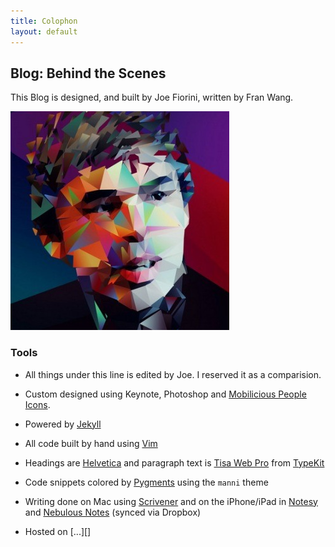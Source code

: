 ```yaml
---
title: Colophon
layout: default
---
```


## Blog: Behind the Scenes

This Blog is designed, and built by Joe Fiorini, written by Fran Wang.

![Avatar of Fran Wang](/images/avatar.png "Avatar created by Fran Wang")

### Tools

- All things under this line is edited by Joe. I reserved it as a comparision.

- Custom designed using Keynote, Photoshop and [Mobilicious People Icons][icons].
- Powered by [Jekyll][]
- All code built by hand using [Vim][]
- Headings are [Helvetica][] and paragraph text is [Tisa Web Pro][tisa] from [TypeKit][]
- Code snippets colored by [Pygments][] using the `manni` theme
- Writing done on Mac using [Scrivener] and on the iPhone/iPad in [Notesy][] and [Nebulous Notes][nebulous] (synced via Dropbox)
- Hosted on [...][]

[tisa]: http://typekit.com/fonts/ff-tisa-web-pro
[TypeKit]: http://typekit.com/
[Helvetica]: http://www.helveticafilm.com/
[Pygments]: http://pygments.org/
[Scrivener]: http://www.literatureandlatte.com/scrivener.php
[Notesy]: http://notesy-app.com/
[nebulous]: http://nebulousapps.net/notes.html
[Vim]: http://www.vim.org
[icons]: http://www1p.istockphoto.com/stock-illustration-15970825-mobilicious-people-icons.php
[Jekyll]: http://www.jekyllrb.com
